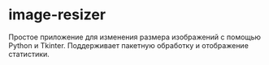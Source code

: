 # image-resizer
Простое приложение для изменения размера изображений с помощью Python и Tkinter. Поддерживает пакетную обработку и отображение статистики.
